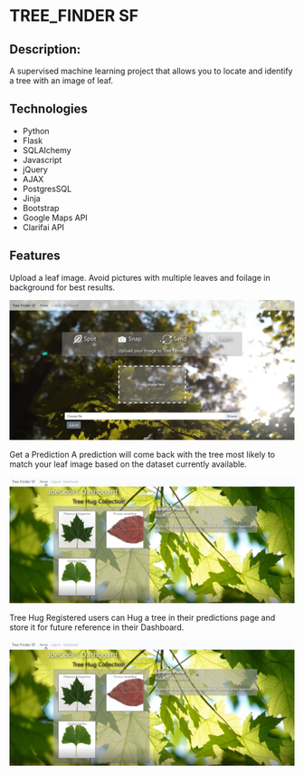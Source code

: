 # TREE_FINDER SF

## Description:

A supervised machine learning project that allows you to locate and identify a tree with an image of leaf.

## Technologies
- Python 
- Flask
- SQLAlchemy
- Javascript 
- jQuery 
- AJAX 
- PostgresSQL 
- Jinja 
- Bootstrap
- Google Maps API
- Clarifai API

## Features

Upload a leaf image. Avoid pictures with multiple leaves and foilage in background for best results. 


![alt text](/static/img/frontPage_png.png "Front Page")


Get a Prediction
A prediction will come back with the tree most likely to match your leaf image based on the dataset currently available.


![alt text](/static/img/dashboard_png.png "Prediction")


Tree Hug
Registered users can Hug a tree in their predictions page and store it for future reference in their Dashboard.

 
![alt text](/static/img/dashboard_png.png "Dashboard")


